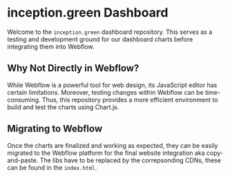 # inception.green Dashboard

Welcome to the `inception.green` dashboard repository. This serves as a testing and development ground for our dashboard charts before integrating them into Webflow.

## Why Not Directly in Webflow?

While Webflow is a powerful tool for web design, its JavaScript editor has certain limitations. Moreover, testing changes within Webflow can be time-consuming. Thus, this repository provides a more efficient environment to build and test the charts using Chart.js.

## Migrating to Webflow

Once the charts are finalized and working as expected, they can be easily migrated to the Webflow platform for the final website integration aka copy-and-paste. The libs have to be replaced by the correpsonding CDNs, these can be found in the `index.html`.
